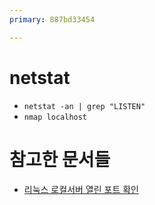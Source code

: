 ```yaml
---
primary: 887bd33454

---
```


# netstat

- `netstat -an | grep "LISTEN"`
- `nmap localhost`

# 참고한 문서들

- [리눅스 로컬서버 열린 포트 확인](http://jmnote.com/wiki/%EB%A6%AC%EB%88%85%EC%8A%A4_%EB%A1%9C%EC%BB%AC%EC%84%9C%EB%B2%84_%EC%97%B4%EB%A6%B0_%ED%8F%AC%ED%8A%B8_%ED%99%95%EC%9D%B8)

